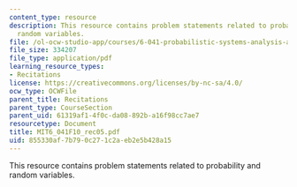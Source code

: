 ```yaml
---
content_type: resource
description: This resource contains problem statements related to probability and
  random variables.
file: /ol-ocw-studio-app/courses/6-041-probabilistic-systems-analysis-and-applied-probability-fall-2010/855330af7b790c271c2aeb2e5b428a15_MIT6_041F10_rec05.pdf
file_size: 334207
file_type: application/pdf
learning_resource_types:
- Recitations
license: https://creativecommons.org/licenses/by-nc-sa/4.0/
ocw_type: OCWFile
parent_title: Recitations
parent_type: CourseSection
parent_uid: 61319af1-4f0c-da08-892b-a16f98cc7ae7
resourcetype: Document
title: MIT6_041F10_rec05.pdf
uid: 855330af-7b79-0c27-1c2a-eb2e5b428a15
---
```

This resource contains problem statements related to probability and random variables.